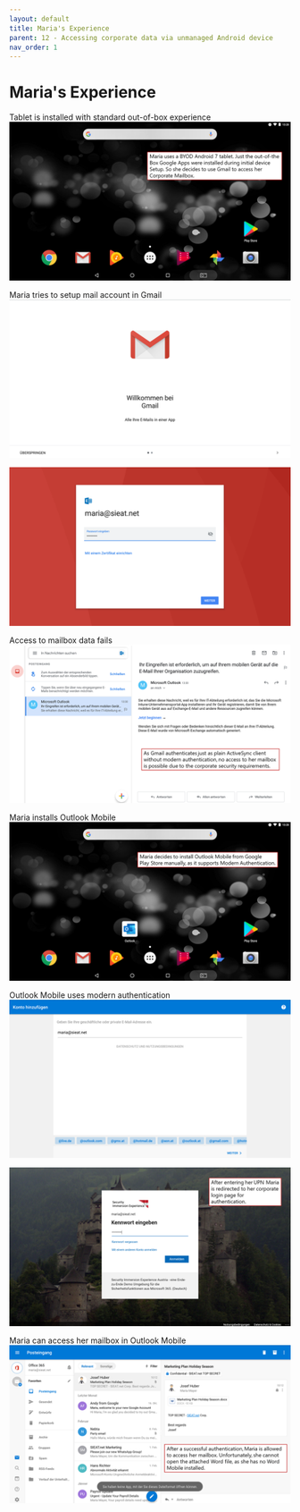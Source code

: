 ```yaml
---
layout: default
title: Maria's Experience
parent: 12 - Accessing corporate data via unmanaged Android device
nav_order: 1
---
```


# Maria's Experience

Tablet is installed with standard out-of-box experience
![](/assets/images/scenario12/Scenario12_03.PNG "Android 7")

Maria tries to setup mail account in Gmail
![](/assets/images/scenario12/Scenario12_04.PNG "Gmail signup 01")

![](/assets/images/scenario12/Scenario12_05.PNG "Gmail signup 02")

Access to mailbox data fails
![](/assets/images/scenario12/Scenario12_06.PNG "No mailbox access")

Maria installs Outlook Mobile
![](/assets/images/scenario12/Scenario12_07.PNG "Install Outlook Mobile")

Outlook Mobile uses modern authentication
![](/assets/images/scenario12/Scenario12_08.PNG "Outlook Mobile uses modern authentication 01")

![](/assets/images/scenario12/Scenario12_09.PNG "Outlook Mobile uses modern authentication 02")

Maria can access her mailbox in Outlook Mobile
![](/assets/images/scenario12/Scenario12_10.PNG "Access to mailbox")

